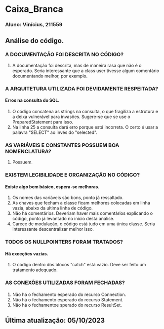 # Caixa_Branca
### Aluno: Vinícius, 211559
## Análise do código.
### A DOCUMENTAÇÃO FOI DESCRITA NO CÓDIGO?
1. A documentação foi descrita, mas de maneira rasa que não é o esperado. Seria interessante que a class user tivesse algum comentário documentando melhor, por exemplo.
### A ARQUITETURA UTILIZADA FOI DEVIDAMENTE RESPEITADA?
#### Erros na consulta do SQL.
1. O código concatena as strings na consulta, o que fragiliza a estrutura e a deixa vulnerável para invasões. Sugere-se que se use o PreparedStatement para isso.
2. Na linha 25 a consulta dará erro porque está incorreta. O certo é usar a palavra "SELECT" ao invés do "selected".
### AS VARIÁVEIS E CONSTANTES POSSUEM BOA NOMENCLATURA?
1. Possuem.
### EXISTEM LEGIBILIDADE E ORGANIZAÇÃO NO CÓDIGO?
#### Existe algo bem básico, espera-se melhoras.
1. Os nomes das variáveis são bons, ponto já ressaltado. 
2. As chaves que fecham a classe ficam melhores colocadas em linha vazia, abaixo da ultima linha de código.
3. Não há comentários. Deveriam haver mais comentários explicando o código, ponto já levantado no início desta análise.
4. Carece de modulação, o código está tudo em uma única classe. Seria interessante descentralizar melhor isso.
### TODOS OS NULLPOINTERS FORAM TRATADOS?
#### Há exceções vazias.
1. O código dentro dos blocos "catch" está vazio. Deve ser feito um tratamento adequado.
### AS CONEXÕES UTILIZADAS FORAM FECHADAS?
#### 
1. Não há o fechamento esperado do recurso Connection. 
2. Não há o fechamento esperado do recurso Statement.
3. Não há o fechamentoe sperado do recurso ResultSet.
## Última atualização: 05/10/2023
